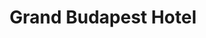 ---
layout: post
title: Grand Budapest Hotel
director: Wes Anderson
year: 2014
cover: https://images.mubicdn.net/images/film/111139/cache-86763-1546563621/image-w1280.jpg
imdb_id: tt2278388
---